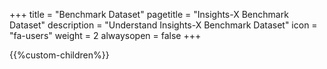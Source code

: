 +++
title = "Benchmark Dataset"
pagetitle = "Insights-X Benchmark Dataset"
description = "Understand Insights-X Benchmark Dataset"
icon = "fa-users" 
weight = 2
alwaysopen = false
+++

{{%custom-children%}}
